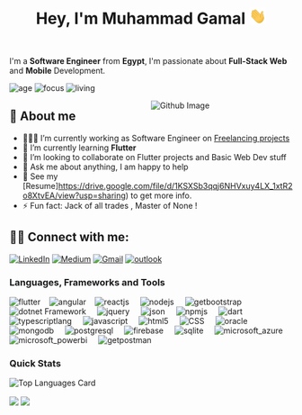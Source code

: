 <h1 align="center">Hey, I'm Muhammad Gamal <img src="https://raw.githubusercontent.com/ABSphreak/ABSphreak/master/gifs/Hi.gif" width="30px"></h1>
<br />

I'm a **Software Engineer** from **Egypt**,  I'm passionate about **Full-Stack Web** and **Mobile** Development. 


![age](https://img.shields.io/badge/age-27-blue)
![focus](https://img.shields.io/badge/focus-MobileDevelopment-brightgreen)
![living](https://img.shields.io/badge/living-Cairo-3c9)

<img width="50%" align="right" alt="Github Image" src="https://raw.githubusercontent.com/onimur/.github/master/.resources/git-header.svg" />

<h2 align="left"> 📖 About me</h2>

- 👨🏽‍💻 I’m currently working as Software Engineer on [Freelancing projects](https://www.fiverr.com/muhmmedgamal)
- 🌱 I’m currently learning **Flutter** 
- 👯 I’m looking to collaborate on Flutter projects and Basic Web Dev stuff
- 💬 Ask me about anything, I am happy to help
- 📝 See my [Resume]https://drive.google.com/file/d/1KSXSb3qqj6NHVxuy4LX_1xtR2o8XtvEA/view?usp=sharing) to get more info.
- ⚡ Fun fact: Jack of all trades , Master of None ! 

<h2 align="left"> 🙋‍♂️ Connect with me:</h2>

[![LinkedIn](https://img.shields.io/badge/-LINKEDIN-0077B5.svg?style=for-the-badge&logo=linkedin&logoColor=white)](https://www.linkedin.com/in/mohamed-gamal-mohamed-ahmed/)
[![Medium](https://img.shields.io/badge/-Medium-000000.svg?style=for-the-badge&logo=Medium&logoColor=E0E0E0)](https://medium.com/@mohamed.gamal1586/)
[![Gmail](https://img.shields.io/badge/-GMAIL-D14836.svg?style=for-the-badge&logo=gmail&logoColor=white)](mailto:Muhammad.Gamal.Hamam@Gamil.com)
[![outlook](https://img.shields.io/badge/-outlook-0072C6.svg?style=for-the-badge&logo=microsoftoutlook&logoColor=white)](mailto:Muhammad.Gamal.Hamam@Outlook.com)


### Languages, Frameworks and Tools
<p align="left">
<img src="https://www.vectorlogo.zone/logos/flutterio/flutterio-icon.svg" alt="flutter" width="40" height="40"/>&nbsp;&nbsp;&nbsp;
<img src="https://www.vectorlogo.zone/logos/angular/angular-icon.svg" alt="angular" width="40" height="40"/>&nbsp;&nbsp;&nbsp;
<img src="https://www.vectorlogo.zone/logos/reactjs/reactjs-icon.svg" alt="reactjs" width="40" height="40"/> &nbsp;&nbsp;&nbsp;
<img src="https://www.vectorlogo.zone/logos/nodejs/nodejs-icon.svg" alt="nodejs" width="40" height="40"/> &nbsp;&nbsp;&nbsp;
<img src="https://www.vectorlogo.zone/logos/getbootstrap/getbootstrap-icon.svg" alt="getbootstrap" width="40" height="40"/> &nbsp;&nbsp;&nbsp;
<img src="https://www.vectorlogo.zone/logos/dotnet/dotnet-icon.svg" alt="dotnet Framework" width="40" height="40"/> &nbsp;&nbsp;&nbsp;
<img src="https://www.vectorlogo.zone/logos/jquery/jquery-icon.svg" alt="jquery" width="40" height="40"/> &nbsp;&nbsp;&nbsp;
<img src="https://www.vectorlogo.zone/logos/json/json-icon.svg" alt="json" width="40" height="40"/> &nbsp;&nbsp;&nbsp;
<img src="https://www.vectorlogo.zone/logos/npmjs/npmjs-icon.svg" alt="npmjs" width="40" height="40"/> &nbsp;&nbsp;&nbsp;
<img src="https://www.vectorlogo.zone/logos/dartlang/dartlang-icon.svg" alt="dart" width="40" height="40"/> &nbsp;&nbsp;&nbsp;
<img src="https://www.vectorlogo.zone/logos/typescriptlang/typescriptlang-icon.svg" alt="typescriptlang" width="40" height="40"/> &nbsp;&nbsp;&nbsp;
<img src="https://www.vectorlogo.zone/logos/javascript/javascript-icon.svg" alt="javascript" width="40" height="40"/> &nbsp;&nbsp;&nbsp;
<img src="https://www.vectorlogo.zone/logos/w3_html5/w3_html5-icon.svg" alt="html5" width="40" height="40"/> &nbsp;&nbsp;&nbsp;
<img src="https://www.vectorlogo.zone/logos/netlifyapp_watercss/netlifyapp_watercss-icon.svg" alt="CSS" width="40" height="40"/> &nbsp;&nbsp;&nbsp;
<img src="https://www.vectorlogo.zone/logos/oracle/oracle-icon.svg" alt="oracle" width="40" height="40"/> &nbsp;&nbsp;&nbsp;
<img src="https://www.vectorlogo.zone/logos/mongodb/mongodb-icon.svg" alt="mongodb" width="40" height="40"/> &nbsp;&nbsp;&nbsp;  
<img src="https://www.vectorlogo.zone/logos/postgresql/postgresql-icon.svg" alt="postgresql" width="40" height="40"/> &nbsp;&nbsp;&nbsp;
<img src="https://www.vectorlogo.zone/logos/firebase/firebase-icon.svg" alt="firebase" width="40" height="40"/> &nbsp;&nbsp;&nbsp;
<img src="https://www.vectorlogo.zone/logos/sqlite/sqlite-icon.svg" alt="sqlite" width="40" height="40"/> &nbsp;&nbsp;&nbsp;
<img src="https://www.vectorlogo.zone/logos/microsoft_azure/microsoft_azure-icon.svg" alt="microsoft_azure" width="40" height="40"/> &nbsp;&nbsp;&nbsp;
<img src="https://www.vectorlogo.zone/logos/microsoft_powerbi/microsoft_powerbi-icon.svg" alt="microsoft_powerbi" width="40" height="40"/> &nbsp;&nbsp;&nbsp;
<img src="https://www.vectorlogo.zone/logos/getpostman/getpostman-icon.svg" alt="getpostman" width="40" height="40"/> &nbsp;&nbsp;&nbsp;  


### Quick Stats

![Top Languages Card](https://github-readme-stats.vercel.app/api/top-langs/?username=MuhammadGamalHamam&theme=dark&layout=compact&hide=html,css,scss)
  
  
<img  src="https://github-readme-streak-stats.herokuapp.com/?user=MuhammadGamalHamam&theme=dark" align="center">
  
  
<img  src="https://github-readme-stats.vercel.app/api?username=MuhammadGamalHamam&show_icons=true&hide_border=true&theme=dark" align="center" >


